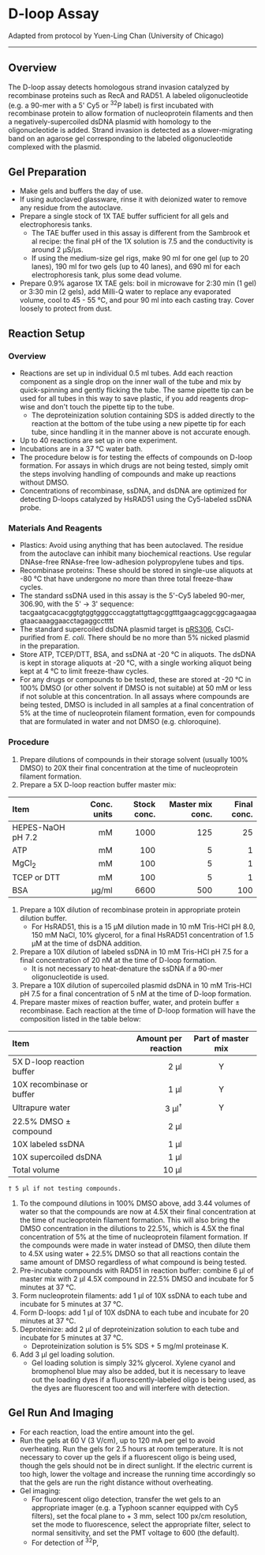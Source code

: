 # D-loop Assay
Adapted from protocol by Yuen-Ling Chan (University of Chicago)
___
## Overview
The D-loop assay detects homologous strand invasion catalyzed by recombinase proteins such as RecA and RAD51. A labeled oligonucleotide (e.g. a 90-mer with a 5' Cy5 or <sup>32</sup>P label) is first incubated with recombinase protein to allow formation of nucleoprotein filaments and then a negatively-supercoiled dsDNA plasmid with homology to the oligonucleotide is added. Strand invasion is detected as a slower-migrating band on an agarose gel corresponding to the labeled oligonucleotide complexed with the plasmid.

## Gel Preparation
- Make gels and buffers the day of use.
- If using autoclaved glassware, rinse it with deionized water to remove any residue from the autoclave.
- Prepare a single stock of 1X TAE buffer sufficient for all gels and electrophoresis tanks.
	- The TAE buffer used in this assay is different from the Sambrook et al recipe: the final pH of the 1X solution is 7.5 and the conductivity is around 2 μS/μs.
	- If using the medium-size gel rigs, make 90 ml for one gel (up to 20 lanes), 190 ml for two gels (up to 40 lanes), and 690 ml for each electrophoresis tank, plus some dead volume.
- Prepare 0.9% agarose 1X TAE gels: boil in microwave for 2:30 min (1 gel) or 3:30 min (2 gels), add Milli-Q water to replace any evaporated volume, cool to 45 - 55 °C, and pour 90 ml into each casting tray. Cover loosely to protect from dust.

## Reaction Setup
### Overview
- Reactions are set up in individual 0.5 ml tubes. Add each reaction component as a single drop on the inner wall of the tube and mix by quick-spinning and gently flicking the tube. The same pipette tip can be used for all tubes in this way to save plastic, if you add reagents drop-wise and don't touch the pipette tip to the tube.
	- The deproteinization solution containing SDS is added directly to the reaction at the bottom of the tube using a new pipette tip for each tube, since handling it in the manner above is not accurate enough.
- Up to 40 reactions are set up in one experiment.
- Incubations are in a 37 °C water bath.
- The procedure below is for testing the effects of compounds on D-loop formation. For assays in which drugs are not being tested, simply omit the steps involving handling of compounds and make up reactions without DMSO.
- Concentrations of recombinase, ssDNA, and dsDNA are optimized for detecting D-loops catalyzed by HsRAD51 using the Cy5-labeled ssDNA probe.

### Materials And Reagents
- Plastics: Avoid using anything that has been autoclaved. The residue from the autoclave can inhibit many biochemical reactions. Use regular DNAse-free RNAse-free low-adhesion polypropylene tubes and tips.
- Recombinase proteins: These should be stored in single-use aliquots at -80 °C that have undergone no more than three total freeze-thaw cycles.
- The standard ssDNA used in this assay is the 5'-Cy5 labeled 90-mer, 306.90, with the 5' → 3' sequence: tacgaatgcacacggtgtggtgggcccaggtattgttagcggtttgaagcaggcggcagaagaagtaacaaaggaacctagaggcctttt
- The standard supercoiled dsDNA plasmid target is [pRS306](https://www.addgene.org/vector-database/3971/), CsCl-purified from _E. coli_. There should be no more than 5% nicked plasmid in the preparation.
- Store ATP, TCEP/DTT, BSA, and ssDNA at -20 °C in aliquots. The dsDNA is kept in storage aliquots at -20 °C, with a single working aliquot being kept at 4 °C to limit freeze-thaw cycles.
- For any drugs or compounds to be tested, these are stored at -20 °C in 100% DMSO (or other solvent if DMSO is not suitable) at 50 mM or less if not soluble at this concentration. In all assays where compounds are being tested, DMSO is included in all samples at a final concentration of 5% at the time of nucleoprotein filament formation, even for compounds that are formulated in water and not DMSO (e.g. chloroquine).

### Procedure
1. Prepare dilutions of compounds in their storage solvent (usually 100% DMSO) to 20X their final concentration at the time of nucleoprotein filament formation.
1. Prepare a 5X D-loop reaction buffer master mix:

Item | Conc. units | Stock conc. | Master mix conc. | Final conc.
:--- | ---: | ---: | ---: | ---:
HEPES-NaOH pH 7.2 | mM | 1000 | 125 | 25
ATP | mM | 100 | 5 | 1
MgCl<sub>2</sub> | mM | 100 | 5 | 1
TCEP or DTT | mM | 100 | 5 | 1
BSA | μg/ml | 6600 | 500 | 100

1. Prepare a 10X dilution of recombinase protein in appropriate protein dilution buffer.
	- For HsRAD51, this is a 15 μM dilution made in 10 mM Tris-HCl pH 8.0, 150 mM NaCl, 10% glycerol, for a final HsRAD51 concentration of 1.5 μM at the time of dsDNA addition.
1. Prepare a 10X dilution of labeled ssDNA in 10 mM Tris-HCl pH 7.5 for a final concentration of 20 nM at the time of D-loop formation.
	- It is not necessary to heat-denature the ssDNA if a 90-mer oligonucleotide is used.
1. Prepare a 10X dilution of supercoiled plasmid dsDNA in 10 mM Tris-HCl pH 7.5 for a final concentration of 5 nM at the time of D-loop formation.
1. Prepare master mixes of reaction buffer, water, and protein buffer ± recombinase. Each reaction at the time of D-loop formation will have the composition listed in the table below:

Item | Amount per reaction | Part of master mix
:--- | ---: | :---:
5X D-loop reaction buffer | 2 μl | Y
10X recombinase or buffer | 1 μl | Y
Ultrapure water | 3 μl<sup>†</sup> | Y
22.5% DMSO ± compound | 2 μl |
10X labeled ssDNA | 1 μl |
10X supercoiled dsDNA | 1 μl |
Total volume | 10 μl |

	† 5 μl if not testing compounds.

1. To the compound dilutions in 100% DMSO above, add 3.44 volumes of water so that the compounds are now at 4.5X their final concentration at the time of nucleoprotein filament formation. This will also bring the DMSO concentration in the dilutions to 22.5%, which is 4.5X the final concentration of 5% at the time of nucleoprotein filament formation. If the compounds were made in water instead of DMSO, then dilute them to 4.5X using water + 22.5% DMSO so that all reactions contain the same amount of DMSO regardless of what compound is being tested.
1. Pre-incubate compounds with RAD51 in reaction buffer: combine 6 μl of master mix with 2 μl 4.5X compound in 22.5% DMSO and incubate for 5 minutes at 37 °C.
1. Form nucleoprotein filaments: add 1 μl of 10X ssDNA to each tube and incubate for 5 minutes at 37 °C.
1. Form D-loops: add 1 μl of 10X dsDNA to each tube and incubate for 20 minutes at 37 °C.
1. Deproteinize: add 2 μl of deproteinization solution to each tube and incubate for 5 minutes at 37 °C.
	- Deproteinization solution is 5% SDS + 5 mg/ml proteinase K.
1. Add 3 μl gel loading solution.
	- Gel loading solution is simply 32% glycerol. Xylene cyanol and bromophenol blue may also be added, but it is necessary to leave out the loading dyes if a fluorescently-labeled oligo is being used, as the dyes are fluorescent too and will interfere with detection.

## Gel Run And Imaging
- For each reaction, load the entire amount into the gel.
- Run the gels at 60 V (3 V/cm), up to 120 mA per gel to avoid overheating. Run the gels for 2.5 hours at room temperature. It is not necessary to cover up the gels if a fluorescent oligo is being used, though the gels should not be in direct sunlight. If the electric current is too high, lower the voltage and increase the running time accordingly so that the gels are run the right distance without overheating.
- Gel imaging:
	- For fluorescent oligo detection, transfer the wet gels to an appropriate imager (e.g. a Typhoon scanner equipped with Cy5 filters), set the focal plane to + 3 mm, select 100 px/cm resolution, set the mode to fluorescence, select the appropriate filter, select to normal sensitivity, and set the PMT voltage to 600 (the default).
	- For detection of <sup>32</sup>P, 